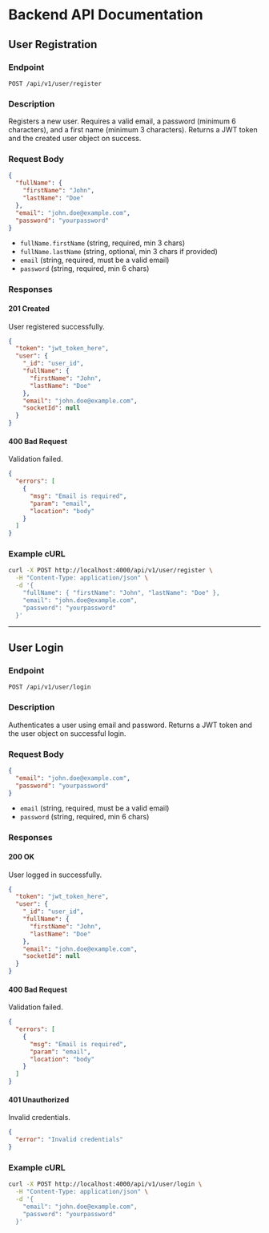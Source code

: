 # Backend API Documentation

## User Registration

### Endpoint

`POST /api/v1/user/register`

### Description

Registers a new user. Requires a valid email, a password (minimum 6 characters), and a first name (minimum 3 characters). Returns a JWT token and the created user object on success.

### Request Body

```json
{
  "fullName": {
    "firstName": "John",
    "lastName": "Doe"
  },
  "email": "john.doe@example.com",
  "password": "yourpassword"
}
```

- `fullName.firstName` (string, required, min 3 chars)
- `fullName.lastName` (string, optional, min 3 chars if provided)
- `email` (string, required, must be a valid email)
- `password` (string, required, min 6 chars)

### Responses

#### 201 Created

User registered successfully.

```json
{
  "token": "jwt_token_here",
  "user": {
    "_id": "user_id",
    "fullName": {
      "firstName": "John",
      "lastName": "Doe"
    },
    "email": "john.doe@example.com",
    "socketId": null
  }
}
```

#### 400 Bad Request

Validation failed.

```json
{
  "errors": [
    {
      "msg": "Email is required",
      "param": "email",
      "location": "body"
    }
  ]
}
```

### Example cURL

```sh
curl -X POST http://localhost:4000/api/v1/user/register \
  -H "Content-Type: application/json" \
  -d '{
    "fullName": { "firstName": "John", "lastName": "Doe" },
    "email": "john.doe@example.com",
    "password": "yourpassword"
  }'
```

---

## User Login

### Endpoint

`POST /api/v1/user/login`

### Description

Authenticates a user using email and password. Returns a JWT token and the user object on successful login.

### Request Body

```json
{
  "email": "john.doe@example.com",
  "password": "yourpassword"
}
```

- `email` (string, required, must be a valid email)
- `password` (string, required, min 6 chars)

### Responses

#### 200 OK

User logged in successfully.

```json
{
  "token": "jwt_token_here",
  "user": {
    "_id": "user_id",
    "fullName": {
      "firstName": "John",
      "lastName": "Doe"
    },
    "email": "john.doe@example.com",
    "socketId": null
  }
}
```

#### 400 Bad Request

Validation failed.

```json
{
  "errors": [
    {
      "msg": "Email is required",
      "param": "email",
      "location": "body"
    }
  ]
}
```

#### 401 Unauthorized

Invalid credentials.

```json
{
  "error": "Invalid credentials"
}
```

### Example cURL

```sh
curl -X POST http://localhost:4000/api/v1/user/login \
  -H "Content-Type: application/json" \
  -d '{
    "email": "john.doe@example.com",
    "password": "yourpassword"
  }'
```